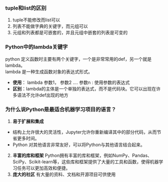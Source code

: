 ### tuple和list的区别
1. tuple不能修改而list可以
2. 列表不能做字典的关键字，而元组可以
3. 元组和列表都是可嵌套的，并且元组中嵌套的列表是可变的

### Python中的lambda关键字
python 定义函数时主要有两个关键字，一个是非常常用的def，另一个就是lambda。  
lambda 是一种生成函数对象的表达式形式。
- **使用**： lambda 参数1， 参数2 .... 参数n : 使用参数的表达式
- **区别**：lambda的主体是一个单独的表达式，而不是代码块。它可以出现在许多语法不允许def出现的地方

### 为什么说Python是最适合机器学习项目的语言？
1. **易于扩展和集成**
- 结构上允许很大的灵活性，Jupyter允许你重新编译其中的部分代码，从而节省更多时间。
- Python 对其他语言非常友好，可以将Python与其他语言结合起来。
2. **丰富的库和框架**
Python拥有丰富的库和框架，例如NumPy、Pandas、SciPy、Scikit-learn等，这些库和框架提供了大量的工具和函数，使得机器学习任务可以更加高效和便捷。
3. **庞大的社区**
有大量的资料、文档和开源项目可供使用
